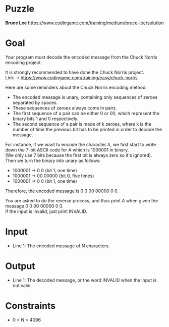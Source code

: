 # Puzzle
**Bruce Lee** https://www.codingame.com/training/medium/bruce-lee/solution

# Goal
Your program must decode the encoded message from the Chuck Norris encoding project.

It is strongly recommended to have done the Chuck Norris project.  
Link -> https://www.codingame.com/training/easy/chuck-norris

Here are some reminders about the Chuck Norris encoding method:  
- The encoded message is unary, containing only sequences of zeroes separated by spaces.
- These sequences of zeroes always come in pairs.
- The first sequence of a pair can be either 0 or 00, which represent the binary bits 1 and 0 respectively.
- The second sequence of a pair is made of k zeroes, where k is the number of time the previous bit has to be printed in order to decode the message.

For instance, if we want to encode the character A, we first start to write down the 7-bit ASCII code for A which is 1000001 in binary.   
(We only use 7 bits because the first bit is always zero so it's ignored).  
Then we turn the binary into unary as follows:  
* 1000001 -> 0 0 (bit 1, one time)
* 1000001 -> 00 00000 (bit 0, five times)
* 1000001 -> 0 0 (bit 1, one time)

Therefore, the encoded message is 0 0 00 00000 0 0.

You are asked to do the reverse process, and thus print A when given the message 0 0 00 00000 0 0.  
If the input is invalid, just print INVALID.

# Input
* Line 1: The encoded message of N characters.

# Output
* Line 1: The decoded message, or the word INVALID when the input is not valid.

# Constraints
* 0 < N < 4096
